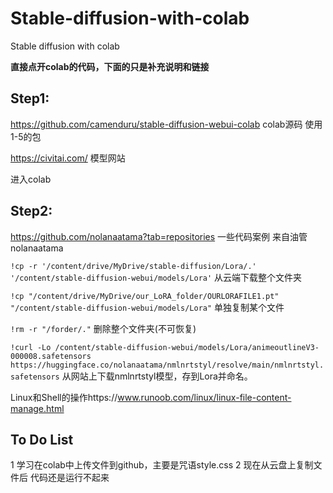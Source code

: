 # Stable-diffusion-with-colab
Stable diffusion with colab

**直接点开colab的代码，下面的只是补充说明和链接**

## Step1:
https://github.com/camenduru/stable-diffusion-webui-colab
colab源码
使用1-5的包

https://civitai.com/
模型网站

进入colab
## Step2:
https://github.com/nolanaatama?tab=repositories
一些代码案例
来自油管nolanaatama

```!cp -r '/content/drive/MyDrive/stable-diffusion/Lora/.' '/content/stable-diffusion-webui/models/Lora'```
从云端下载整个文件夹

```!cp "/content/drive/MyDrive/our_LoRA_folder/OURLORAFILE1.pt" "/content/stable-diffusion-webui/models/Lora"```
单独复制某个文件

```!rm -r "/forder/."```
删除整个文件夹(不可恢复)

```!curl -Lo /content/stable-diffusion-webui/models/Lora/animeoutlineV3-000008.safetensors https://huggingface.co/nolanaatama/nmlnrtstyl/resolve/main/nmlnrtstyl.safetensors```
从网站上下载nmlnrtstyl模型，存到Lora并命名。

Linux和Shell的操作https://www.runoob.com/linux/linux-file-content-manage.html

## To Do List
1 学习在colab中上传文件到github，主要是咒语style.css
2 现在从云盘上复制文件后 代码还是运行不起来

